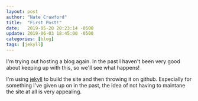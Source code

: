 ```yaml
---
layout: post
author: "Nate Crawford"
title:  "First Post!"
date:   2019-05-20 20:23:14 -0500
update: 2019-06-03 18:45:00 -0500
categories: [blog]
tags: [jekyll]
---
```

I'm trying out hosting a blog again. In the past I haven't been very good about keeping up with this, so we'll see what happens!

I'm using [jekyll](https://jekyllrb.com/) to build the site and then throwing it on github. Especially for something I've given up on in the past, the idea of not having to maintane the site at all is very appealing. 